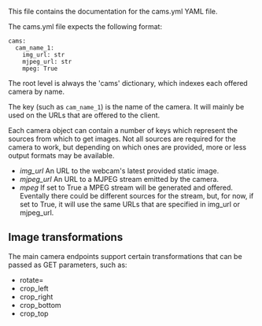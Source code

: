 This file contains the documentation for the cams.yml YAML file.

The cams.yml file expects the following format:

    cams:
      cam_name_1:
        img_url: str
        mjpeg_url: str
        mpeg: True

The root level is always the 'cams' dictionary, which indexes each offered camera by name.

The key (such as `cam_name_1`) is the name of the camera. It will mainly be used on the URLs that are offered
to the client.

Each camera object can contain a number of keys which represent the sources from which to get images. Not all sources
are required for the camera to work, but depending on which ones are provided, more or less output formats
may be available.

* *img_url* An URL to the webcam's latest provided static image.
* *mjpeg_url* An URL to a MJPEG stream emitted by the camera.
* *mpeg* If set to True a MPEG stream will be generated and offered. Eventally there could be different sources for the stream,
but, for now, if set to True, it will use the same URLs that are specified in img_url or mjpeg_url.




## Image transformations

The main camera endpoints support certain transformations that can be passed as GET parameters, such as:
  - rotate=<value>
  - crop_left
  - crop_right
  - crop_bottom
  - crop_top
